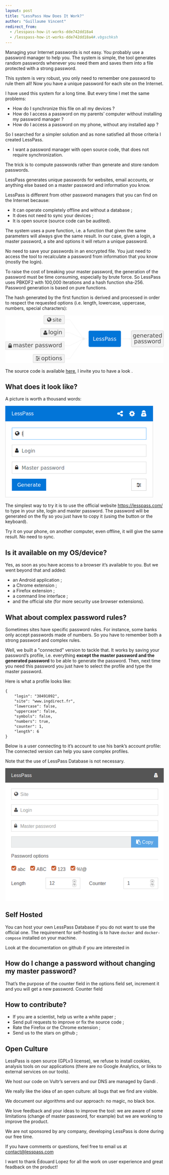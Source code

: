 ```yaml
---
layout: post
title: "LessPass How Does It Work?"
author: "Guillaume Vincent"
redirect_from:
  - /lesspass-how-it-works-dde742dd18a4
  - /lesspass-how-it-works-dde742dd18a4#.vbgschksh
---
```


Managing your Internet passwords is not easy. You probably use a password manager to help you. The system is simple, the tool generates random passwords whenever you need them and saves them into a file protected with a strong password.

This system is very robust, you only need to remember one password to rule them all! Now you have a unique password for each site on the Internet.

I have used this system for a long time. But every time I met the same problems:

- How do I synchronize this file on all my devices ?
- How do I access a password on my parents’ computer without installing my password manager ?
- How do I access a password on my phone, without any installed app ?

So I searched for a simpler solution and as none satisfied all those criteria I created LessPass.

- I want a password manager with open source code, that does not require synchronization.

The trick is to compute passwords rather than generate and store random passwords.

LessPass generates unique passwords for websites, email accounts, or anything else based on a master password and information you know.

LessPass is different from other password managers that you can find on the Internet because:

- It can operate completely offline and without a database ;
- It does not need to sync your devices ;
- It is open source (source code can be audited).

The system uses a pure function, i.e. a function that given the same parameters will always give the same result. In our case, given a login, a master password, a site and options it will return a unique password.

No need to save your passwords in an encrypted file. You just need to access the tool to recalculate a password from information that you know (mostly the login).

To raise the cost of breaking your master password, the generation of the password must be time consuming, especially by brute force. So LessPass uses PBKDF2 with 100,000 iterations and a hash function sha-256.
Password generation is based on pure functions.

The hash generated by the first function is derived and processed in order to respect the requested options (i.e. length, lowercase, uppercase, numbers, special characters):

![how it works demo](../images/2016-10-19-how-does-it-works/HowItWorks.png)

The source code is available [here](https://github.com/lesspass/lesspass/), I invite you to have a look .

## What does it look like?

A picture is worth a thousand words:

![lesspass demo](../images/2016-10-19-how-does-it-works/demo.gif)

The simplest way to try it is to use the official website https://lesspass.com/ to type in your site, login and master password. The password will be generated on the fly so you just have to copy it (using the button or the keyboard).

Try it on your phone, on another computer, even offline, it will give the same result. No need to sync.

## Is it available on my OS/device?

Yes, as soon as you have access to a browser it’s available to you. But we went beyond that and added:

- an Android application ;
- a Chrome extension ;
- a Firefox extension ;
- a command line interface ;
- and the official site (for more security use browser extensions).

## What about complex password rules?

Sometimes sites have specific password rules. For instance, some banks only accept passwords made of numbers. So you have to remember both a strong password and complex rules.

Well, we built a "connected" version to tackle that. It works by saving your password’s profile, i.e. everything **except the master password and the generated password** to be able to generate the password. Then, next time you need this password you just have to select the profile and type the master password.

Here is what a profile looks like:

    {
        "login": "38491092",
        "site": "www.ingdirect.fr",
        "lowercase": false,
        "uppercase": false,
        "symbols": false,
        "numbers": true,
        "counter": 1,
        "length": 6
    }

Below is a user connecting to it’s account to use his bank’s account profile:
The connected version can help you save complex profiles.

Note that the use of LessPass Database is not necessary.

![lesspass connected demo](../images/2016-10-19-how-does-it-works/demo-lesspass-connected.gif)

## Self Hosted

You can host your own LessPass Database if you do not want to use the official one. The requirement for self-hosting is to have `docker` and `docker-compose` installed on your machine.

Look at the documentation on github if you are interested in

## How do I change a password without changing my master password?

That’s the purpose of the counter field in the options field set, increment it and you will get a new password.
Counter field

## How to contribute?

- If you are a scientist, help us write a white paper ;
- Send pull requests to improve or fix the source code ;
- Rate the Firefox or the Chrome extension ;
- Send us to the stars on github ;

## Open Culture

LessPass is open source (GPLv3 license), we refuse to install cookies, analysis tools on our applications (there are no Google Analytics, or links to external services on our tools).

We host our code on Vultr’s servers and our DNS are managed by Gandi .

We really like the idea of ​​an open culture: all bugs that we find are visible.

We document our algorithms and our approach: no magic, no black box.

We love feedback and your ideas to improve the tool: we are aware of some limitations (change of master password, for example) but we are working to improve the product.

We are not sponsored by any company, developing LessPass is done during our free time.

If you have comments or questions, feel free to email us at contact@lesspass.com

I want to thank Édouard Lopez for all the work on user experience and great feadback on the product!
